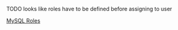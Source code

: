 TODO
looks like roles have to be defined before assigning to user

[MySQL Roles](https://dev.mysql.com/doc/refman/8.0/en/roles.html)
